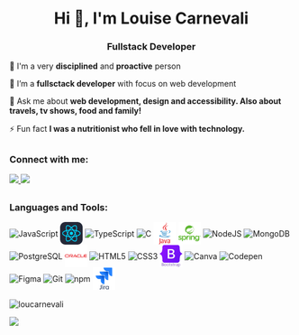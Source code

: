 <h1 align="center">Hi 👋, I'm Louise Carnevali</h1>
<h3 align="center">Fullstack Developer</h3>

 🌱 I'm a very **disciplined** and **proactive** person

 🤝 I’m a **fullsctack developer** with focus on web development

 💬 Ask me about **web development, design and accessibility. Also about travels, tv shows, food and family!**

 ⚡ Fun fact **I was a nutritionist who fell in love with technology.**

## 

<div>
  <h3 align="left">Connect with me:</h3>
  <a href="https://www.linkedin.com/in/louisecarnevali/" target="blank"> <img src="https://img.shields.io/badge/LinkedIn-%230077B5?style=for-the-badge&logo=linkedin&logoColor=white"/> </a>
  <a href="mailto:carnevali.tech@gmail.com" target="blank"><img src="https://img.shields.io/badge/Gmail-D14836?style=for-the-badge&logo=gmail&logoColor=white"/> </a>  
</div>

## 

<div style="display:inline_block">
  <h3 align="left">Languages and Tools:</h3>
  <img align="center" width="40" height="40" src="https://cdn.jsdelivr.net/gh/devicons/devicon/icons/javascript/javascript-plain.svg" alt="JavaScript"/>
  <img align="center" width="40" height="40" src="https://raw.githubusercontent.com/tandpfun/skill-icons/de91fca307a83d75fc5b1f6ce24540454acead41/icons/React-Dark.svg" alt="ReactJS"/> 
  <img align="center" width="40" height="40" src="https://cdn.jsdelivr.net/gh/devicons/devicon/icons/typescript/typescript-plain.svg" alt="TypeScript"/>
  <img align="center" width="40" height="40" src="https://cdn.jsdelivr.net/gh/devicons/devicon/icons/c/c-plain.svg" alt="C"/>
 
  <img align="center" width="40" height="40" src="https://github.com/devicons/devicon/blob/v2.16.0/icons/java/java-original-wordmark.svg" alt="Java"/>
  <img align="center" width="40" height="40" src="https://github.com/devicons/devicon/blob/v2.16.0/icons/spring/spring-original-wordmark.svg" alt="SpringBoot"/>
  <img align="center" width="40" height="40" src="https://cdn.jsdelivr.net/gh/devicons/devicon/icons/nodejs/nodejs-plain-wordmark.svg" alt="NodeJS"/>
 
  <img align="center" width="40" height="40" src="https://cdn.jsdelivr.net/gh/devicons/devicon/icons/mongodb/mongodb-plain-wordmark.svg" alt="MongoDB"/>
  <img align="center" width="40" height="40" src="https://cdn.jsdelivr.net/gh/devicons/devicon/icons/postgresql/postgresql-plain-wordmark.svg" alt="PostgreSQL"/>
  <img align="center" width="40" height="40" src="https://github.com/devicons/devicon/blob/v2.16.0/icons/oracle/oracle-original.svg" alt="Oracle"/>
 
  <img align="center" width="40" height="40" src="https://cdn.jsdelivr.net/gh/devicons/devicon/icons/html5/html5-plain.svg" alt="HTML5"/>
  <img align="center" width="40" height="40" src="https://cdn.jsdelivr.net/gh/devicons/devicon/icons/css3/css3-plain.svg" alt="CSS3"/>
  <img align="center" width="40" height="40" src="https://github.com/devicons/devicon/blob/v2.16.0/icons/bootstrap/bootstrap-original-wordmark.svg" alt="BootStrap"/>
  
  <img align="center" width="40" height="40" src="https://cdn.jsdelivr.net/gh/devicons/devicon/icons/canva/canva-original.svg" alt="Canva"/>
  <img align="center" width="40" height="40" src="https://cdn.jsdelivr.net/gh/devicons/devicon/icons/codepen/codepen-plain.svg" alt="Codepen"/>
  <img align="center" width="40" height="40" src="https://cdn.jsdelivr.net/gh/devicons/devicon/icons/figma/figma-original.svg" alt="Figma"/>
  <img align="center" width="40" height="40" src="https://cdn.jsdelivr.net/gh/devicons/devicon/icons/git/git-original.svg" alt="Git"/>
  <img align="center" width="40" height="40" src="https://cdn.jsdelivr.net/gh/devicons/devicon/icons/npm/npm-original-wordmark.svg" alt="npm"/>
  <img align="center" width="40" height="40" src="https://github.com/devicons/devicon/blob/v2.16.0/icons/jira/jira-original-wordmark.svg" alt="Jira"/>
</div> <br>
  
<div>  
  <img height="180em" src="https://github-readme-stats.vercel.app/api/top-langs?username=loucarnevali&show_icons=true&locale=en&layout=compact&theme=radical" alt="loucarnevali" /></p>
  <img height="180em" src="https://github-readme-stats.vercel.app/api?username=loucarnevali&show_icons=true&theme=radical&include_all_commits=true"
</div>
